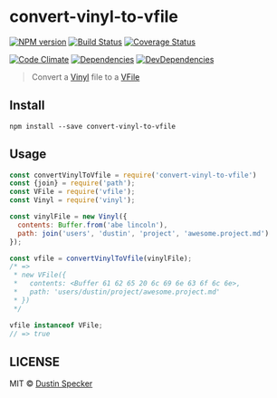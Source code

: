 # convert-vinyl-to-vfile
[![NPM version](https://badge.fury.io/js/convert-vinyl-to-vfile.svg)](https://badge.fury.io/js/convert-vinyl-to-vfile) [![Build Status](https://travis-ci.org/dustinspecker/convert-vinyl-to-vfile.svg)](https://travis-ci.org/dustinspecker/convert-vinyl-to-vfile) [![Coverage Status](https://img.shields.io/coveralls/dustinspecker/convert-vinyl-to-vfile.svg)](https://coveralls.io/r/dustinspecker/convert-vinyl-to-vfile?branch=master)

[![Code Climate](https://codeclimate.com/github/dustinspecker/convert-vinyl-to-vfile/badges/gpa.svg)](https://codeclimate.com/github/dustinspecker/convert-vinyl-to-vfile) [![Dependencies](https://david-dm.org/dustinspecker/convert-vinyl-to-vfile.svg)](https://david-dm.org/dustinspecker/convert-vinyl-to-vfile) [![DevDependencies](https://david-dm.org/dustinspecker/convert-vinyl-to-vfile/dev-status.svg)](https://david-dm.org/dustinspecker/convert-vinyl-to-vfile?type=dev)

> Convert a [Vinyl](https://github.com/wearefractal/vinyl) file to a [VFile](https://github.com/vfile/vfile)

## Install
```
npm install --save convert-vinyl-to-vfile
```

## Usage
```javascript
const convertVinylToVfile = require('convert-vinyl-to-vfile')
const {join} = require('path');
const VFile = require('vfile');
const Vinyl = require('vinyl');

const vinylFile = new Vinyl({
  contents: Buffer.from('abe lincoln'),
  path: join('users', 'dustin', 'project', 'awesome.project.md')
});

const vfile = convertVinylToVfile(vinylFile);
/* =>
 * new VFile({
 *   contents: <Buffer 61 62 65 20 6c 69 6e 63 6f 6c 6e>,
 *   path: 'users/dustin/project/awesome.project.md'
 * })
 */

vfile instanceof VFile;
// => true
```

## LICENSE
MIT © [Dustin Specker](https://github.com/dustinspecker)
